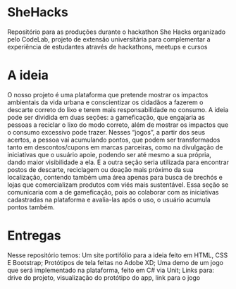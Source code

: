 # SheHacks
Repositório para as produções durante o hackathon She Hacks organizado pelo CodeLab, projeto de extensão universitária para complementar a experiência de estudantes através de hackathons, meetups e cursos

# A ideia
O nosso projeto é uma plataforma que pretende mostrar os impactos ambientais da vida urbana e conscientizar os cidadãos a fazerem o descarte correto do lixo e terem mais responsabilidade no consumo. A ideia pode ser dividida em duas seções: a gameficação, que engajaria as pessoas a reciclar o lixo do modo correto, além de mostrar os impactos que o consumo excessivo pode trazer. Nesses “jogos”, a partir dos seus acertos, a pessoa vai acumulando pontos, que podem ser transformados tanto em descontos/cupons em marcas parceiras, como na divulgação de iniciativas que o usuário apoie, podendo ser até mesmo a sua própria, dando maior visibilidade a ela. 
E a outra seção seria utilizada para encontrar postos de descarte, reciclagem ou doação mais próximo da sua localização, contendo também uma área apenas para busca de brechós e lojas que comercializam produtos com viés mais sustentável. Essa seção se comunicaria com a de gameficação, pois ao colaborar com as iniciativas cadastradas na plataforma e avalia-las após o uso, o usuário acumula pontos também.

# Entregas
 Nesse repositório temos:
    Um site portifólio para a ideia feito em HTML, CSS E Bootstrap;
    Protótipos de tela feitas no Adobe XD;
    Uma demo de um jogo que será implementado na plataforma, feito em C# via Unit;
    Links para: drive do projeto, visualização do protótipo do app, link para o jogo
    

    
